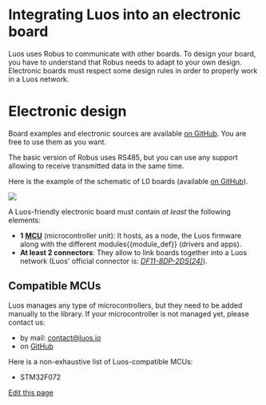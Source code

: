 # Integrating Luos into an electronic board
Luos uses Robus to communicate with other boards. To design your board, you have to understand that Robus needs to adapt to your own design.
Electronic boards must respect some design rules in order to properly work in a Luos network.

# Electronic design
Board examples and electronic sources are available <a href="https://github.com/Luos-io/Electronics" target="_blank">on GitHub</a>. You are free to use them as you want.

The basic version of Robus uses RS485, but you can use any support allowing to receive transmitted data in the same time.

Here is the example of the schematic of L0 boards (available <a href="https://github.com/Luos-io/Electronics" target="_blank">on GitHub</a>).

![]({{img_path}}/L0_sch.png)

A Luos-friendly electronic board must contain *at least* the following elements:
 - **1** <a href="https://en.wikipedia.org/wiki/Microcontroller" target="_blank">**MCU**</a> (microcontroller unit): It hosts, as a node, the Luos firmware along with the different <span class="cust_tooltip">modules<span class="cust_tooltiptext">{{module_def}}</span></span> (drivers and apps).
 - **At least 2 connectors**: They allow to link boards together into a Luos network (Luos' official connector is: <a href="https://octopart.com/df11-8dp-2ds%2824%29-hirose-39521447" target="_blank">*DF11-8DP-2DS(24)*</a>).

 ## Compatible MCUs
 Luos manages any type of microcontrollers, but they need to be added manually to the library. If your microcontroller is not managed yet, please contact us:
  - by mail: contact@luos.io
  - on <a href="https://github.com/Luos-io/Pre_luos/issues/new/choose" target="_blank">GitHub</a>

 Here is a non-exhaustive list of Luos-compatible MCUs:

  - STM32F072

<div class="cust_edit_page"><a href="https://{{gh_path}}/_pages/low/electronic-design.md">Edit this page</a></div>
